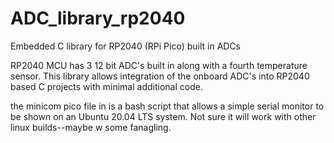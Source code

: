 # ADC_library_rp2040
Embedded C library for RP2040 (RPi Pico) built in ADCs

RP2040 MCU has 3 12 bit ADC's built in along with a fourth temperature sensor.  This library allows integration of the onboard ADC's into RP2040 based C projects with minimal additional code. 

the minicom pico file in is a bash script that allows a simple serial monitor to be shown on an Ubuntu 20.04 LTS system. Not sure it will work with other linux builds--maybe w some fanagling. 
